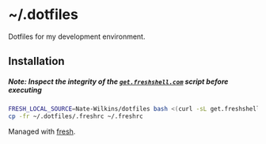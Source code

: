# ~/.dotfiles

Dotfiles for my development environment.

## Installation

##### Note: Inspect the integrity of the [`get.freshshell.com`](script) script before executing

```bash
FRESH_LOCAL_SOURCE=Nate-Wilkins/dotfiles bash <(curl -sL get.freshshell.com)
cp -fr ~/.dotfiles/.freshrc ~/.freshrc
```

Managed with [fresh].

[script]: get.freshshell.com
[fresh]: http://freshshell.com
